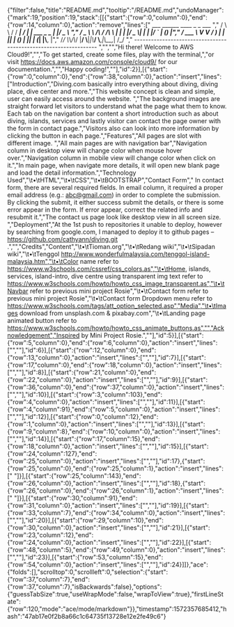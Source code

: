 {"filter":false,"title":"README.md","tooltip":"/README.md","undoManager":{"mark":19,"position":19,"stack":[[{"start":{"row":0,"column":0},"end":{"row":14,"column":0},"action":"remove","lines":["         ___        ______     ____ _                 _  ___  ","        / \\ \\      / / ___|   / ___| | ___  _   _  __| |/ _ \\ ","       / _ \\ \\ /\\ / /\\___ \\  | |   | |/ _ \\| | | |/ _` | (_) |","      / ___ \\ V  V /  ___) | | |___| | (_) | |_| | (_| |\\__, |","     /_/   \\_\\_/\\_/  |____/   \\____|_|\\___/ \\__,_|\\__,_|  /_/ "," ----------------------------------------------------------------- ","","","Hi there! Welcome to AWS Cloud9!","","To get started, create some files, play with the terminal,","or visit https://docs.aws.amazon.com/console/cloud9/ for our documentation.","","Happy coding!",""],"id":2}],[{"start":{"row":0,"column":0},"end":{"row":38,"column":0},"action":"insert","lines":["Introduction","Diving.com basically intro everything about diving, diving place, dive center and more.","This website concept is clean and simple, user can easily access around the website. ","The background images are straight forward let visitors to understand what the page what them to know. Each tab on the navigation bar content a short introduction such as about diving, islands, services and lastly visitor can contact the page owner with the form in contact page.","Visitors also can look into more information by clicking the button in each page.","Features","All pages are slot with different image. ","All main pages are with navigation bar","Navigation column in desktop view will change color when mouse hover over.","Navigation column in mobile view will change color when click on it.","In main page, when navigate more details, it will open new blank page and load the detail information.","Technology Used","\t•\tHTML","\t•\tCSS","\t•\tBOOTSTRAP","Contact Form"," In contact form, there are several required fields. In email column, it required a proper email address (e.g.: abc@gmail.com) in order to complete the submission. By clicking the submit, it either success submit the details, or there is some error appear in the form. If error appear, correct the related info and resubmit it.","The contact us page look like desktop view in all screen size. ","Deployment","At the 1st push to repositories it unable to deploy, however by searching from google.com, I managed to deploy it to github pages – https://github.com/cathyann/diving.git .","","Credits","Content","\t•\tTioman.org","\t•\tRedang wiki","\t•\tSipadan wiki","\t•\tTenggol http://www.wonderfulmalaysia.com/tenggol-island-malaysia.htm","\t•\tColor name refer to https://www.w3schools.com/cssref/css_colors.as","\t•\tHome, islands, services, island-intro, dive centre using transparent img text refer to https://www.w3schools.com/howto/howto_css_image_transparent.as","\t•\tNavbar refer to previous mini project Rosie","\t•\tContact form refer to previous mini project Rosie","\t•\tContact form Dropdown menu refer to https://www.w3schools.com/tags/att_option_selected.asp","Media","\t•\tImages download from unsplash.com & pixabay.com","\t•\tLanding page animated button refer to https://www.w3schools.com/howto/howto_css_animate_buttons.as","","Acknowledgement","Inspired by Mini Project Rosie.",""],"id":5}],[{"start":{"row":5,"column":0},"end":{"row":6,"column":0},"action":"insert","lines":["",""],"id":6}],[{"start":{"row":12,"column":0},"end":{"row":13,"column":0},"action":"insert","lines":["",""],"id":7}],[{"start":{"row":17,"column":0},"end":{"row":18,"column":0},"action":"insert","lines":["",""],"id":8}],[{"start":{"row":21,"column":0},"end":{"row":22,"column":0},"action":"insert","lines":["",""],"id":9}],[{"start":{"row":36,"column":0},"end":{"row":37,"column":0},"action":"insert","lines":["",""],"id":10}],[{"start":{"row":3,"column":103},"end":{"row":4,"column":0},"action":"insert","lines":["",""],"id":11}],[{"start":{"row":4,"column":91},"end":{"row":5,"column":0},"action":"insert","lines":["",""],"id":12}],[{"start":{"row":0,"column":12},"end":{"row":1,"column":0},"action":"insert","lines":["",""],"id":13}],[{"start":{"row":9,"column":8},"end":{"row":10,"column":0},"action":"insert","lines":["",""],"id":14}],[{"start":{"row":17,"column":15},"end":{"row":18,"column":0},"action":"insert","lines":["",""],"id":15}],[{"start":{"row":24,"column":127},"end":{"row":25,"column":0},"action":"insert","lines":["",""],"id":17},{"start":{"row":25,"column":0},"end":{"row":25,"column":1},"action":"insert","lines":[" "]}],[{"start":{"row":25,"column":143},"end":{"row":26,"column":0},"action":"insert","lines":["",""],"id":18},{"start":{"row":26,"column":0},"end":{"row":26,"column":1},"action":"insert","lines":[" "]}],[{"start":{"row":30,"column":91},"end":{"row":31,"column":0},"action":"insert","lines":["",""],"id":19}],[{"start":{"row":33,"column":7},"end":{"row":34,"column":0},"action":"insert","lines":["",""],"id":20}],[{"start":{"row":29,"column":10},"end":{"row":30,"column":0},"action":"insert","lines":["",""],"id":21}],[{"start":{"row":23,"column":12},"end":{"row":24,"column":0},"action":"insert","lines":["",""],"id":22}],[{"start":{"row":48,"column":5},"end":{"row":49,"column":0},"action":"insert","lines":["",""],"id":23}],[{"start":{"row":53,"column":15},"end":{"row":54,"column":0},"action":"insert","lines":["",""],"id":24}]]},"ace":{"folds":[],"scrolltop":0,"scrollleft":0,"selection":{"start":{"row":37,"column":7},"end":{"row":37,"column":7},"isBackwards":false},"options":{"guessTabSize":true,"useWrapMode":false,"wrapToView":true},"firstLineState":{"row":120,"mode":"ace/mode/markdown"}},"timestamp":1572357685412,"hash":"47ab17e0f2b8a66c1c64735f13728e12e2fe49c6"}